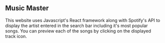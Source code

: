 ## Music Master


This website uses Javascript's React framework along with Spotify's API to display the artist entered in the search bar including it's most popular songs. You can preview each of the songs by clicking on the displayed track icon.
